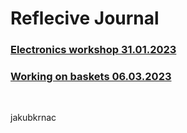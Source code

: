 # Reflecive Journal

### [Electronics workshop 31.01.2023](ew)
### [Working on baskets 06.03.2023](030623)

&nbsp;

jakubkrnac
